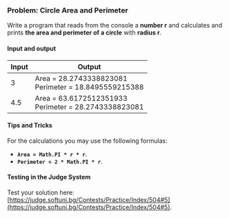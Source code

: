 ### Problem: Circle Area and Perimeter

Write a program that reads from the console a **number r** and calculates and prints **the area and perimeter of a circle** with **radius r**.

#### Input and output 

| Input  |           Output|    
|-----|--------------------------------------------------------|
| 3     | Area = 28.2743338823081 <br> Perimeter = 18.8495559215388|
| 4.5   | Area = 63.6172512351933 <br> Perimeter = 28.2743338823081|

#### Tips and Tricks 

For the calculations you may use the following formulas: 
-	**`Area = Math.PI * r * r`**.
-	**`Perimeter = 2 * Math.PI * r`**.

#### Testing in the Judge System

Test your solution here: [https://judge.softuni.bg/Contests/Practice/Index/504#5](https://judge.softuni.bg/Contests/Practice/Index/504#5).
